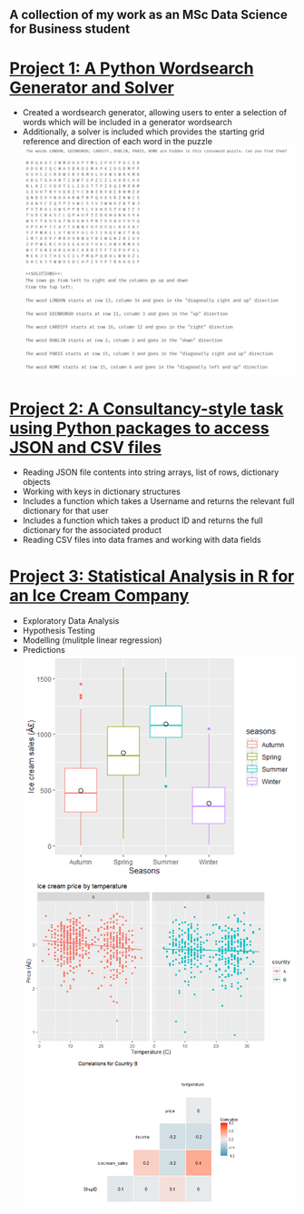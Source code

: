 ## A collection of my work as an MSc Data Science for Business student

# [Project 1: A Python Wordsearch Generator and Solver](https://github.com/chris-rainford/Wordsearch-Generator-and-Solver/blob/main/Wordsearch%20generator%20and%20solver%20(1).ipynb) 
* Created a wordsearch generator, allowing users to enter a selection of words which will be included in a generator wordsearch
* Additionally, a solver is included which provides the starting grid reference and direction of each word in the puzzle
![](images/Generated_Wordsearch.png) 
![](images/Wordsearch_Solutions.png) 

# [Project 2: A Consultancy-style task using Python packages to access JSON and CSV files](https://github.com/chris-rainford/Consultancy-Style-Python-Project/blob/main/A%20Consultancy%20style%20task%20using%20JSON%20and%20CSV%20files.ipynb) 
* Reading JSON file contents into string arrays, list of rows, dictionary objects
* Working with keys in dictionary structures 
* Includes a function which takes a Username and returns the relevant full dictionary for that user
* Includes a function which takes a product ID and returns the full dictionary for the associated product 
* Reading CSV files into data frames and working with data fields

# [Project 3: Statistical Analysis in R for an Ice Cream Company](https://github.com/chris-rainford/Statistical-Analysis-for-an-Ice-Cream-Company/blob/main/Exploratory%20Data%20Analysis%2C%20Hypothesis%20Testing%2C%20Modelling%20and%20Prediction%20in%20R.R) 
* Exploratory Data Analysis
* Hypothesis Testing
* Modelling (mulitple linear regression)
* Predictions
![](images/Ice_Cream_Sales_by_Season.png) ![](images/Ice_Cream_Price_by_Temperature.png) ![](images/Correlations_Country_B.png)
 
